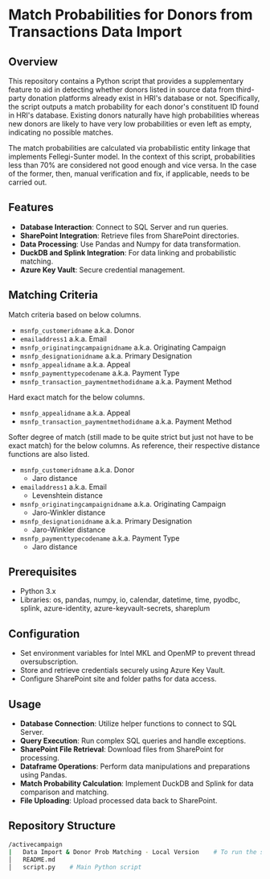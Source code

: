 # Match Probabilities for Donors from Transactions Data Import

## Overview
This repository contains a Python script that provides a supplementary feature to aid in detecting whether donors listed in source data from third-party donation platforms already exist in HRI's database or not. Specifically, the script outputs a match probability for each donor's constituent ID found in HRI's database. Existing donors naturally have high probabilities whereas new donors are likely to have very low probabilities or even left as empty, indicating no possible matches.

The match probabilities are calculated via probabilistic entity linkage that implements Fellegi-Sunter model. In the context of this script, probabilities less than 70% are considered not good enough and vice versa. In the case of the former, then, manual verification and fix, if applicable, needs to be carried out.

## Features
- **Database Interaction**: Connect to SQL Server and run queries.
- **SharePoint Integration**: Retrieve files from SharePoint directories.
- **Data Processing**: Use Pandas and Numpy for data transformation.
- **DuckDB and Splink Integration**: For data linking and probabilistic matching.
- **Azure Key Vault**: Secure credential management.

## Matching Criteria
Match criteria based on below columns.
-	`msnfp_customeridname` a.k.a. Donor
- `emailaddress1` a.k.a. Email
- `msnfp_originatingcampaignidname` a.k.a. Originating Campaign
- `msnfp_designationidname` a.k.a. Primary Designation
- `msnfp_appealidname` a.k.a. Appeal
- `msnfp_paymenttypecodename` a.k.a. Payment Type
- `msnfp_transaction_paymentmethodidname` a.k.a. Payment Method

Hard exact match for the below columns.
-	`msnfp_appealidname` a.k.a. Appeal
-	`msnfp_transaction_paymentmethodidname` a.k.a. Payment Method

Softer degree of match (still made to be quite strict but just not have to be exact match) for the below columns. As reference, their respective distance functions are also listed.
- `msnfp_customeridname` a.k.a. Donor
  - Jaro distance
- `emailaddress1` a.k.a. Email
  - Levenshtein distance
- `msnfp_originatingcampaignidname` a.k.a. Originating Campaign
  - Jaro-Winkler distance
- `msnfp_designationidname` a.k.a. Primary Designation
  - Jaro-Winkler distance
- `msnfp_paymenttypecodename` a.k.a. Payment Type
  - Jaro distance

## Prerequisites
- Python 3.x
- Libraries: os, pandas, numpy, io, calendar, datetime, time, pyodbc, splink, azure-identity, azure-keyvault-secrets, shareplum

## Configuration
- Set environment variables for Intel MKL and OpenMP to prevent thread oversubscription.
- Store and retrieve credentials securely using Azure Key Vault.
- Configure SharePoint site and folder paths for data access.

## Usage
- **Database Connection**: Utilize helper functions to connect to SQL Server.
- **Query Execution**: Run complex SQL queries and handle exceptions.
- **SharePoint File Retrieval**: Download files from SharePoint for processing.
- **Dataframe Operations**: Perform data manipulations and preparations using Pandas.
- **Match Probability Calculation**: Implement DuckDB and Splink for data comparison and matching.
- **File Uploading**: Upload processed data back to SharePoint.

## Repository Structure
 ```bash
 /activecampaign
|   Data Import & Donor Prob Matching - Local Version    # To run the script locally
│   README.md
│   script.py    # Main Python script
```
